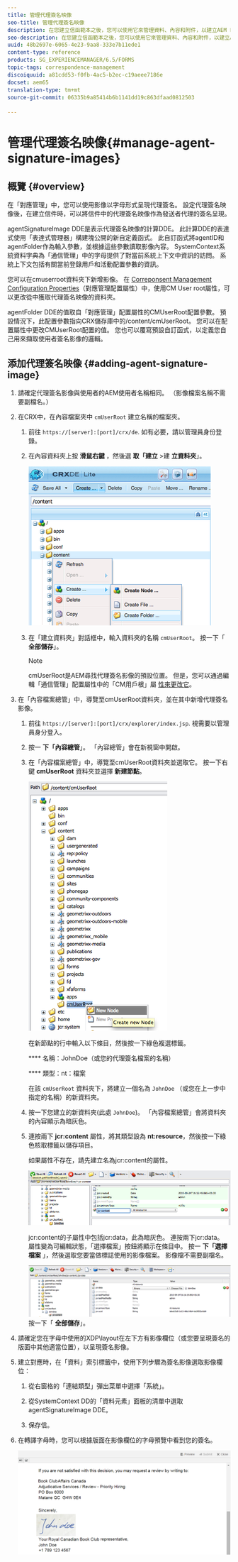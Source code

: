 ```yaml
---
title: 管理代理簽名映像
seo-title: 管理代理簽名映像
description: 在您建立信函範本之後，您可以使用它來管理資料、內容和附件，以建立AEM Forms中的對應。
seo-description: 在您建立信函範本之後，您可以使用它來管理資料、內容和附件，以建立AEM Forms中的對應。
uuid: 48b2697e-6065-4e23-9aa8-333e7b11ede1
content-type: reference
products: SG_EXPERIENCEMANAGER/6.5/FORMS
topic-tags: correspondence-management
discoiquuid: a81cdd53-f0fb-4ac5-b2ec-c19aeee7186e
docset: aem65
translation-type: tm+mt
source-git-commit: 06335b9a85414b6b1141dd19c863dfaad0812503

---
```



# 管理代理簽名映像{#manage-agent-signature-images}

## 概覽 {#overview}

在「對應管理」中，您可以使用影像以字母形式呈現代理簽名。 設定代理簽名映像後，在建立信件時，可以將信件中的代理簽名映像作為發送者代理的簽名呈現。

agentSignatureImage DDE是表示代理簽名映像的計算DDE。 此計算DDE的表達式使用「表達式管理器」構建塊公開的新自定義函式。 此自訂函式將agentID和agentFolder作為輸入參數，並根據這些參數讀取影像內容。 SystemContext系統資料字典為「通信管理」中的字母提供了對當前系統上下文中資訊的訪問。 系統上下文包括有關當前登錄用戶和活動配置參數的資訊。

您可以在cmuserroot資料夾下新增影像。 在 [Correponsent Management Configuration Properties](/help/forms/using/cm-configuration-properties.md)（對應管理配置屬性）中，使用CM User root屬性，可以更改從中獲取代理簽名映像的資料夾。

agentFolder DDE的值取自「對應管理」配置屬性的CMUserRoot配置參數。 預設情況下，此配置參數指向CRX儲存庫中的/content/cmUserRoot。 您可以在配置屬性中更改CMUserRoot配置的值。
您也可以覆寫預設自訂函式，以定義您自己用來擷取使用者簽名影像的邏輯。

## 添加代理簽名映像 {#adding-agent-signature-image}

1. 請確定代理簽名影像與使用者的AEM使用者名稱相同。 （影像檔案名稱不需要副檔名。）
1. 在CRX中，在內容檔案夾中 `cmUserRoot` 建立名稱的檔案夾。

   1. 前往 `https://[server]:[port]/crx/de`. 如有必要，請以管理員身份登錄。

   1. 在內容資料夾上按 **滑鼠右鍵** ，然後選 **取「建立** >建 **立資料夾**」。

      ![建立資料夾](assets/1_createnode_cmuserroot.png)

   1. 在「建立資料夾」對話框中，輸入資料夾的名稱 `cmUserRoot`。 按一下「 **全部儲存**」。

      >[!NOTE]
      >
      >cmUserRoot是AEM尋找代理簽名影像的預設位置。 但是，您可以通過編輯「通信管理」配置屬性中的「CM用戶根」屬 [性來更改它](/help/forms/using/cm-configuration-properties.md)。

1. 在「內容檔案總管」中，導覽至cmUserRoot資料夾，並在其中新增代理簽名影像。

   1. 前往 `https://[server]:[port]/crx/explorer/index.jsp`. 視需要以管理員身分登入。
   1. 按一 **下「內容總管**」。 「內容總管」會在新視窗中開啟。
   1. 在「內容檔案總管」中，導覽至cmUserRoot資料夾並選取它。 按一下右鍵 **cmUserRoot** 資料夾並選擇 **新建節點**。

      ![cmUserRoot中的新節點](assets/2_cmuserroot_newnode.png)

      在新節點的行中輸入以下條目，然後按一下綠色複選標籤。

      **** 名稱：JohnDoe（或您的代理簽名檔案的名稱）

      **** 類型：nt：檔案

      在該 `cmUserRoot` 資料夾下，將建立一個名為 `JohnDoe` （或您在上一步中指定的名稱）的新資料夾。

   1. 按一下您建立的新資料夾(此處 `JohnDoe`)。 「內容檔案總管」會將資料夾的內容顯示為暗灰色。

   1. 連按兩下 **jcr:content** 屬性，將其類型設為 **nt:resource**，然後按一下綠色核取標籤以儲存項目。

      如果屬性不存在，請先建立名為jcr:content的屬性。

      ![jcr:content屬性](assets/3_jcrcontentntresource.png)

      jcr:content的子屬性中包括jcr:data，此為暗灰色。 連按兩下jcr:data。 屬性變為可編輯狀態，「選擇檔案」按鈕將顯示在條目中。 按一 **下「選擇檔案** 」，然後選取您要當做標誌使用的影像檔案。 影像檔不需要副檔名。

      ![JCR資料](assets/5_jcrdata.png)
   按一下「 **全部儲存**」。

1. 請確定您在字母中使用的XDP\layout在左下方有影像欄位（或您要呈現簽名的版面中其他適當位置），以呈現簽名影像。
1. 建立對應時，在「資料」索引標籤中，使用下列步驟為簽名影像選取影像欄位：

   1. 從右窗格的「連結類型」彈出菜單中選擇「系統」。

   1. 從SystemContext DD的「資料元素」面板的清單中選取agentSignatureImage DDE。

   1. 保存信。

1. 在轉譯字母時，您可以根據版面在影像欄位的字母預覽中看到您的簽名。

   ![信中的代理簽名影像](assets/letterwithsignature.png)

